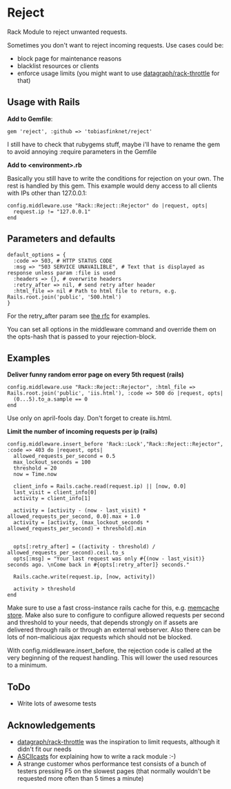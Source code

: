 Reject
======

Rack Module to reject unwanted requests.

Sometimes you don't want to reject incoming requests. Use cases could be:

  - block page for maintenance reasons
  - blacklist resources or clients
  - enforce usage limits (you might want to use [datagraph/rack-throttle](https://github.com/datagraph/rack-throttle) for that)
  
Usage with Rails
----------------

**Add to Gemfile**:

    gem 'reject', :github => 'tobiasfinknet/reject'

I still have to check that rubygems stuff, maybe i'll have to rename the gem to avoid annoying  :require parameters in the Gemfile

**Add to &lt;environment>.rb**

Basically you still have to write the conditions for rejection on your own. The rest is handled by this gem. This example would deny access to all clients with IPs other than 127.0.0.1:
 
    config.middleware.use "Rack::Reject::Rejector" do |request, opts|
      request.ip != "127.0.0.1"
    end

Parameters and defaults
-----------------------

    default_options = {
      :code => 503, # HTTP STATUS CODE
      :msg => "503 SERVICE UNAVAILIBLE", # Text that is displayed as response unless param :file is used
      :headers => {}, # overwrite headers
      :retry_after => nil, # send retry after header
      :html_file => nil # Path to html file to return, e.g. Rails.root.join('public', '500.html')
    } 

For the retry_after param see [the rfc](http://webee.technion.ac.il/labs/comnet/netcourse/CIE/RFC/2068/201.htm) for examples.

You can set all options in the middleware command and override them on the opts-hash that is passed to your rejection-block.

Examples
--------
**Deliver funny random error page on every 5th request (rails)**

	config.middleware.use "Rack::Reject::Rejector", :html_file => Rails.root.join('public', 'iis.html'), :code => 500 do |request, opts|
      (0...5).to_a.sample == 0
    end
	
Use only on april-fools day. Don't forget to create iis.html.

**Limit the number of incoming requests per ip (rails)**

    config.middleware.insert_before 'Rack::Lock',"Rack::Reject::Rejector", :code => 403 do |request, opts|
      allowed_requests_per_second = 0.5
      max_lockout_seconds = 100
      threshold = 20
      now = Time.now
      
      client_info = Rails.cache.read(request.ip) || [now, 0.0]
      last_visit = client_info[0]
      activity = client_info[1]
      
      activity = [activity - (now - last_visit) * allowed_requests_per_second, 0.0].max + 1.0
      activity = [activity, (max_lockout_seconds * allowed_requests_per_second) + threshold].min
      
      
      opts[:retry_after] = ((activity - threshold) / allowed_requests_per_second).ceil.to_s
      opts[:msg] = "Your last request was only #{(now - last_visit)} seconds ago. \nCome back in #{opts[:retry_after]} seconds."
      
      Rails.cache.write(request.ip, [now, activity])
      
      activity > threshold
    end

Make sure to use a fast cross-instance rails cache for this, e.g. [memcache store](http://api.rubyonrails.org/classes/ActiveSupport/Cache/MemCacheStore.html).
Make also sure to configure to configure allowed requests per second and threshold to your needs, that depends strongly on if assets are delivered through rails or through an external webserver.
Also there can be lots of non-malicious ajax requests which should not be blocked.

With config.middleware.insert_before, the rejection code is called at the very beginning of the request handling. 
This will lower the used resources to a minimum.

ToDo
----
  - Write lots of awesome tests

Acknowledgements
-----------------
  - [datagraph/rack-throttle](https://github.com/datagraph/rack-throttle) was the inspiration to limit requests, although it didn't fit our needs
  - [ASCIIcasts](http://asciicasts.com/episodes/151-rack-middleware) for explaining how to write a rack module :-)
  - A strange customer whos performance test consists of a bunch of testers pressing F5 on the slowest pages (that normally wouldn't be requested more often than 5 times a minute)

